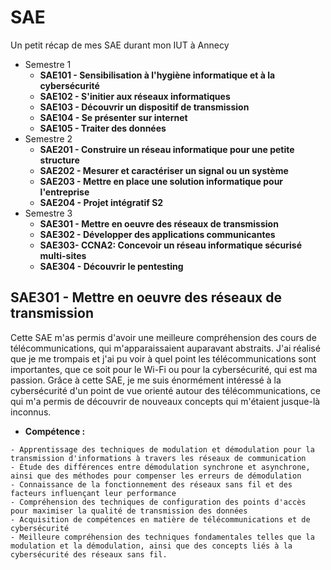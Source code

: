# SAE
Un petit récap de mes SAE durant mon IUT à Annecy
- Semestre 1
    - **SAE101 - Sensibilisation à l'hygiène informatique et à la cybersécurité** 
    - **SAE102 - S'initier aux réseaux informatiques**
    - **SAE103 - Découvrir un dispositif de transmission**
    - **SAE104 - Se présenter sur internet**
    - **SAE105 - Traiter des données**
- Semestre 2
    - **SAE201 - Construire un réseau informatique pour une petite structure**
    - **SAE202 - Mesurer et caractériser un signal ou un système**
    - **SAE203 - Mettre en place une solution informatique pour l'entreprise**
    - **SAE204 - Projet intégratif S2**
- Semestre 3
    - **SAE301 - Mettre en oeuvre des réseaux de transmission**
    - **SAE302 - Développer des applications communicantes**
    - **SAE303- CCNA2: Concevoir un réseau informatique sécurisé multi-sites**
    - **SAE304 - Découvrir le pentesting**

**SAE301 - Mettre en oeuvre des réseaux de transmission**
- 
Cette SAE m'as permis d'avoir une meilleure compréhension des cours de télécommunications, qui m'apparaissaient auparavant abstraits. J'ai réalisé que je me trompais et j'ai pu voir à quel point les télécommunications sont importantes, que ce soit pour le Wi-Fi ou pour la cybersécurité, qui est ma passion. Grâce à cette SAE, je me suis énormément intéressé à la cybersécurité d'un point de vue orienté autour des télécommunications, ce qui m'a permis de découvrir de nouveaux concepts qui m'étaient jusque-là inconnus.
- **Compétence :**
```
- Apprentissage des techniques de modulation et démodulation pour la transmission d'informations à travers les réseaux de communication
- Étude des différences entre démodulation synchrone et asynchrone, ainsi que des méthodes pour compenser les erreurs de démodulation
- Connaissance de la fonctionnement des réseaux sans fil et des facteurs influençant leur performance
- Compréhension des techniques de configuration des points d'accès pour maximiser la qualité de transmission des données
- Acquisition de compétences en matière de télécommunications et de cybersécurité
- Meilleure compréhension des techniques fondamentales telles que la modulation et la démodulation, ainsi que des concepts liés à la cybersécurité des réseaux sans fil.
```
